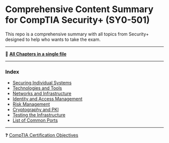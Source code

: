 # Comprehensive Content Summary for CompTIA Security+ (SY0-501) 
This repo is a comprehensive summary with all topics from Security+ designed to help who wants to take the exam.
***
📓 [**All Chapters in a single file**](https://github.com/Samsar4/SecurityPlus-ExamNotes/blob/master/All-Chapters.md)
***
### **Index**
* [Securing Individual Systems](https://github.com/Samsar4/SecurityPlus-ExamNotes/blob/master/1-Securing-Individual-Systems.md)
* [Technologies and Tools](https://github.com/Samsar4/SecurityPlus-ExamNotes/blob/master/2-Tools.md)
* [Networks and Infrastructure](https://github.com/Samsar4/SecurityPlus-ExamNotes/blob/master/3-Networks-and-Infrastructure.md)
* [Identity and Access Management](https://github.com/Samsar4/SecurityPlus-ExamNotes/blob/master/4-Identity-and-Access-Management.md)
* [Risk Management](https://github.com/Samsar4/SecurityPlus-ExamNotes/blob/master/5-Risk-Management.md)
* [Cryptography and PKI](https://github.com/Samsar4/SecurityPlus-ExamNotes/blob/master/6-Cryptography-and-PKI.md)
* [Testing the Infrastructure](https://github.com/Samsar4/SecurityPlus-ExamNotes/blob/master/7-Testing-the-Infrastructure.md)
* [List of Common Ports](https://github.com/Samsar4/SecurityPlus-ExamNotes/blob/master/0-Ports.md)

***
❓ [CompTIA Certification Objectives](https://www.comptia.jp/pdf/Security%2B%20SY0-501%20Exam%20Objectives.pdf)
